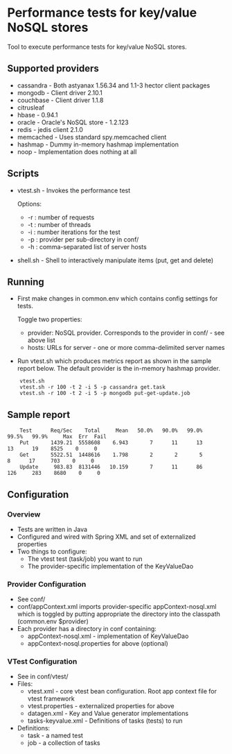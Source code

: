 
# Performance tests for key/value NoSQL stores

Tool to execute performance tests for key/value NoSQL stores.

## Supported providers
* cassandra - Both astyanax 1.56.34 and 1.1-3 hector client packages
* mongodb - Client driver 2.10.1
* couchbase - Client driver 1.1.8
* citrusleaf
* hbase - 0.94.1
* oracle - Oracle's NoSQL store - 1.2.123
* redis - jedis client 2.1.0
* memcached - Uses standard spy.memcached client
* hashmap - Dummy in-memory hashmap implementation
* noop - Implementation does nothing at all

## Scripts
* vtest.sh - Invokes the performance test

  Options:
  *   -r : number of requests
  *   -t : number of threads
  *   -i : number iterations for the test
  *   -p : provider per sub-directory in conf/
  *   -h : comma-separated list of server hosts
* shell.sh - Shell to interactively manipulate items (put, get and delete)

## Running 

* First make changes in common.env which contains config settings for tests.

  Toggle two properties:
    * provider: NoSQL provider. Corresponds to the provider in conf/ - see above list
    * hosts: URLs for server - one or more comma-delimited server names

* Run vtest.sh which produces metrics report as shown in the sample report below.  The default provider is the in-memory hashmap provider. 
```
    vtest.sh
    vtest.sh -r 100 -t 2 -i 5 -p cassandra get.task
    vtest.sh -r 100 -t 2 -i 5 -p mongodb put-get-update.job
```

## Sample report

```
    Test      Req/Sec    Total     Mean   50.0%   90.0%   99.0%   99.5%   99.9%     Max  Err  Fail
    Put       1439.21  5558608    6.943       7      11      13      13      19    8525    0     0
    Get       5522.51  1448616    1.798       2       2       5       8      17     703    0     0
    Update     983.83  8131446   10.159       7      11      86     126     283    8680    0     0
```

## Configuration
### Overview
* Tests are written in Java
* Configured and wired with Spring XML and set of externalized properties
* Two things to configure:
  * The vtest test (task/job) you want to run 
  * The provider-specific implementation of the KeyValueDao 

### Provider Configuration
* See conf/
* conf/appContext.xml imports provider-specific appContext-nosql.xml which is toggled by putting appropriate the directory into the classpath (common.env $provider)
* Each provider has a directory in conf containing:
  * appContext-nosql.xml - implementation of KeyValueDao
  * appContext-nosql.properties for above (optional)

### VTest Configuration
* See in conf/vtest/
* Files:
  * vtest.xml - core vtest bean configuration. Root app context file for vtest framework
  * vtest.properties - externalized properties for above
  * datagen.xml - Key and Value generator implementations
  * tasks-keyvalue.xml - Definitions of tasks (tests) to run
* Definitions:
  * task - a named test
  * job - a collection of tasks
